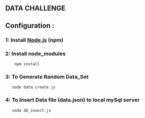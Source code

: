 ## DATA CHALLENGE

## Configuration :

### 1: Install [Node.js](https://nodejs.org/en/) (npm) 

### 2: Install node_modules
        npm install

### 3:  To Generate Random Data_Set 
       node data_create.js  
       
### 4: To Insert Data file (data.json) to local mySql server
       node db_insert.js